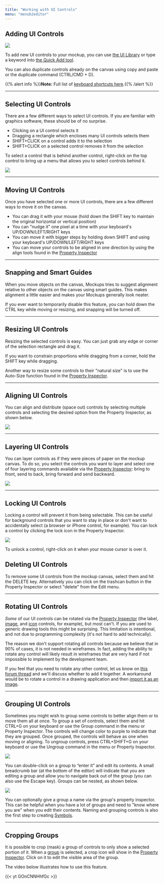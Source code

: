 ```yaml
---
title: "Working with UI Controls"
menu: "menub2editor"
---
```


## Adding UI Controls

![](http://media.balsamiq.com/img/support/docs/m4d/help_uilibrary.png)

To add new UI controls to your mockup, you can use [the UI Library](../overview/#the-ui-library) or type a keyword into [the Quick Add tool](../overview/#the-quick-add-tool).

You can also duplicate controls already on the canvas using copy and paste or the duplicate command (CTRL/CMD + D).

{{% alert info %}}**Note:** Full list of [keyboard shortcuts here](../shortcuts/).{{% /alert %}}

* * *

## Selecting UI Controls

There are a few different ways to select UI controls. If you are familiar with graphics software, these should be of no surprise.

*   Clicking on a UI control selects it
*   Dragging a rectangle which encloses many UI controls selects them
*   SHIFT+CLICK on a control adds it to the selection
*   SHIFT+CLICK on a selected control removes it from the selection

To select a control that is behind another control, right-click on the top control to bring up a menu that allows you to select controls behind it.

![](http://media.balsamiq.com/img/support/docs/m4d/select_from_layers.png)

* * *

## Moving UI Controls

Once you have selected one or more UI controls, there are a few different ways to move it on the canvas.

*   You can drag it with your mouse (hold down the SHIFT key to maintain the original horizontal or vertical position)
*   You can "nudge it" one pixel at a time with your keyboard's UP/DOWN/LEFT/RIGHT keys
*   You can move it with bigger steps by holding down SHIFT and using your keyboard's UP/DOWN/LEFT/RIGHT keys
*   You can move your controls to be aligned in one direction by using the align tools found in the [Property Inspector](../inspector/)

* * *

## Snapping and Smart Guides

When you move objects on the canvas, Mockups tries to suggest alignment relative to other objects on the canvas using smart guides. This makes alignment a little easier and makes your Mockups generally look neater.

If you ever want to temporarily disable this feature, you can hold down the CTRL key while moving or resizing, and snapping will be turned off.

* * *

## Resizing UI Controls

Resizing the selected controls is easy. You can just grab any edge or corner of the selection rectangle and drag it.  

If you want to constrain proportions while dragging from a corner, hold the SHIFT key while dragging.

Another way to resize some controls to their "natural size" is to use the Auto-Size function found in the [Property Inspector](../inspector/).

* * *

## Aligning UI Controls

You can align and distribute (space out) controls by selecting multiple controls and selecting the desired option from the Property Inspector, as shown below.

![](http://media.balsamiq.com/img/support/docs/m4d/help_aligning.png)

* * *

## Layering UI Controls

You can layer controls as if they were pieces of paper on the mockup canvas. To do so, you select the controls you want to layer and select one of four layering commands available via the [Property Inspector](../inspector/): bring to front, send to back, bring forward and send backward.

![](http://media.balsamiq.com/img/support/docs/m4d/help_layering.png)

* * *

## Locking UI Controls

Locking a control will prevent it from being selectable. This can be useful for background controls that you want to stay in place or don't want to accidentally select (a browser or iPhone control, for example). You can lock a control by clicking the lock icon in the Property Inspector.

![](http://media.balsamiq.com/img/support/docs/m4d/help_locking.png)

To unlock a control, right-click on it when your mouse cursor is over it.

## Deleting UI Controls

To remove some UI controls from the mockup canvas, select them and hit the DELETE key. Alternatively you can click on the trashcan button in the Property Inspector or select "delete" from the Edit menu.

* * *

## Rotating UI Controls

_Some_ of our UI controls can be rotated via the [Property Inspector](../inspector/) (the label, [image](../images/), and [icon](../icons/) controls, for example), but most can't. If you are used to generic drawing tools this might be surprising. This limitation is intentional, and not due to programming complexity (it's not hard to add technically).

The reason we don't support rotating all controls because we believe that in 90% of cases, it is not needed in wireframes. In fact, adding the ability to rotate any control will likely result in wireframes that are very hard if not impossible to implement by the development team.

If you feel that you need to rotate any other control, let us know on [this forum thread](https://forums.balsamiq.com/t/feature-request-rotate-any-shape-by-any-degree/1132) and we'll discuss whether to add it together. A workaround would be to rotate a control in a drawing application and then [import it as an image](../images/).

* * *

## Grouping UI Controls

Sometimes you might wish to group some controls to better align them or to move them all at once. To group a set of controls, select them and hit CTRL+G on your keyboard or use the Group command in the menu or Property Inspector. The controls will change color to purple to indicate that they are grouped. Once grouped, the controls will behave as one when moving or aligning. To ungroup controls, press CTRL+SHIFT+G on your keyboard or use the Ungroup command in the menu or Property Inspector.

![](//media.balsamiq.com/img/support/docs/m4d/b3/group-select.png)

You can double-click on a group to “enter it” and edit its contents. A small breadcrumb bar (at the bottom of the editor) will indicate that you are editing a group and allow you to navigate back out of the group (you can also use the Escape key). Groups can be nested, as shown below.

![](//media.balsamiq.com/img/support/docs/m4d/help_groupbar.png)

You can optionally give a group a name via the group's property inspector. This can be helpful when you have a lot of groups and need to "know where you are" when you edit their contents. Naming and grouping controls is also the first step to creating [Symbols](../symbols/).

* * *

## Cropping Groups

It is possible to crop (mask) a group of controls to only show a selected portion of it. When a [group](#grouping-ui-controls) is selected, a crop icon will show in the [Property Inspector](../inspector/). Click on it to edit the visible area of the group.

The video below illustrates how to use this feature.

{{< yt GOnCNNHhfGc >}}